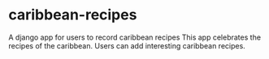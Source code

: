 # caribbean-recipes
A django app for users to record caribbean recipes
This app celebrates the recipes of the caribbean.  Users can add interesting caribbean recipes.
